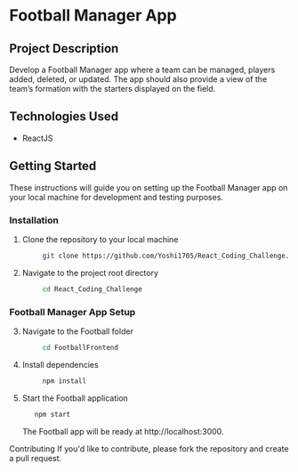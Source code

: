# Football Manager App

## Project Description

Develop a Football Manager app where a team can be managed, players added, deleted, or updated. The app should also provide a view of the team’s formation with the starters displayed on the field.

## Technologies Used

- ReactJS

## Getting Started

These instructions will guide you on setting up the Football Manager app on your local machine for development and testing purposes.

### Installation
1. Clone the repository to your local machine
   ```bash
        git clone https://github.com/Yoshi1705/React_Coding_Challenge.git
    ```

2. Navigate to the project root directory
   ```bash
        cd React_Coding_Challenge
    ```
   

### Football Manager App Setup
3. Navigate to the Football folder
   ```bash
        cd FootballFrontend
    ```

4. Install dependencies
   ```bash
        npm install
    ```

5. Start the Football application
     ```bash
        npm start
    ```
   The Football app will be ready at http://localhost:3000.

Contributing
If you'd like to contribute, please fork the repository and create a pull request.
